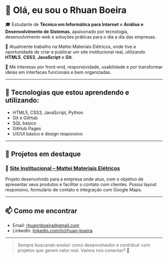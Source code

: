 # 👋 Olá, eu sou o Rhuan Boeira

🎓 Estudante de **Técnico em Informática para Internet** e **Análise e Desenvolvimento de Sistemas**, apaixonado por tecnologia, desenvolvimento web e soluções práticas para o dia a dia das empresas.

💼 Atualmente trabalho na Mattei Materiais Elétricos, onde tive a oportunidade de criar e publicar um site institucional real, utilizando **HTML5**, **CSS3**, **JavaScript** e **Git**.

🔧 Me interesso por front-end, responsividade, usabilidade e por transformar ideias em interfaces funcionais e bem organizadas.

---

## 🚀 Tecnologias que estou aprendendo e utilizando:
- HTML5, CSS3, JavaScript, Python
- Git e GitHub
- SQL básico
- GitHub Pages
- UX/UI básico e design responsivo

---

## 📌 Projetos em destaque

### 🔹 [Site Institucional – Mattei Materiais Elétricos](https://github.com/rhuanboeira/site-mattei-main)
Projeto desenvolvido para a empresa onde atuo, com o objetivo de apresentar seus produtos e facilitar o contato com clientes. Possui layout responsivo, formulário de contato e integração com Google Maps.

---

## 📫 Como me encontrar
- Email: rhuannboeira@gmail.com  
- LinkedIn: [linkedin.com/in/rhuan-boeira](https://www.linkedin.com/in/rhuan-boeira)

---

> Sempre buscando evoluir como desenvolvedor e contribuir com projetos que gerem valor real. Vamos nos conectar? 🚀
